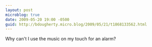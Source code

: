 ```yaml
---
layout: post
microblog: true
date: 2009-05-20 19:00 -0500
guid: http://bdougherty.micro.blog/2009/05/21/t1868133562.html
---
```

Why can't I use the music on my touch for an alarm?
